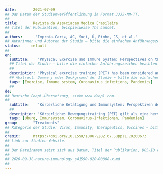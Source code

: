```yaml
---
date:        2021-07-09
## Das Datum der Studienveröffentlichung im Format JJJJ-MM-TT.
##
title:       Revista da Associacao Medica Brasileira
## Titel der Publikation, beispielweise The Lancet.
##
authors:      'Improta-Caria, AC, Soci, Ú, Pinho, CS, et al.'
## Autorinnen und Autoren der Studie – bitte die einfachen Anführungszeichen beachten!
status:     default
##
en:
  subtitle:    'Physical Exercise and Immune System: Perspectives on the COVID-19 pandemic'
  ## Titel der Studie – bitte die einfachen Anführungszeichen beachten!
  ##
  description: 'Physical exercise training (PET) has been considered an excellent non-pharmacological strategy to prevent and treat several diseases. There are various benefits offered by PET, especially on the immune system, promoting changes in the morphology and function of cells, inducing changes in the expression pattern of pro and anti-inflammatory cytokines. However, these changes depend on the type, volume and intensity of PET and whether it is being evaluated acutely or chronically. In this context, PET can be a tool to improve the immune system and fight various infections. However, the current COVID-19 pandemic, caused by SARS-CoV-2, which produces cytokine storm, inducing inflammation in several organs, with high infection rates in both sedentary and physically active individuals, the role of PET on immune cells has not yet been elucidated. Thus, this review focused on the role of PET on immune system cells and the possible effects of PET-induced adaptive responses on SARS-CoV-2 infection and COVID-19.'
  ## Abstract, Summary oder Background der Studie – bitte die einfachen Anführungszeichen beachten!
  tags: [Exercise, Immune system, Coronavirus infections, Pandemics]
  ##
de: 
## Deutsche DeepL-Übersetzung, siehe www.deepl.com.
##
  subtitle:    'Körperliche Betätigung und Immunsystem: Perspektiven der COVID-19-Pandemie'
  ##
  description: 'Körperliches Bewegungstraining (PET) gilt als eine hervorragende nicht-pharmakologische Strategie zur Vorbeugung und Behandlung verschiedener Krankheiten. PET bietet verschiedene Vorteile, insbesondere für das Immunsystem, indem es Veränderungen in der Morphologie und Funktion von Zellen fördert und Veränderungen im Expressionsmuster von entzündungsfördernden und entzündungshemmenden Zytokinen hervorruft. Diese Veränderungen hängen jedoch von der Art, dem Umfang und der Intensität der PET ab und davon, ob sie akut oder chronisch durchgeführt wird. In diesem Zusammenhang kann die PET ein Instrument zur Verbesserung des Immunsystems und zur Bekämpfung verschiedener Infektionen sein. Angesichts der aktuellen COVID-19-Pandemie, die durch SARS-CoV-2 verursacht wird und einen Zytokinsturm auslöst, der Entzündungen in verschiedenen Organen hervorruft, und angesichts der hohen Infektionsraten sowohl bei sitzenden als auch bei körperlich aktiven Personen ist die Rolle der PET auf Immunzellen noch nicht geklärt. Daher konzentrierte sich diese Übersicht auf die Rolle von PET auf Zellen des Immunsystems und die möglichen Auswirkungen von PET-induzierten adaptiven Reaktionen auf die SARS-CoV-2-Infektion und COVID-19.'
  tags: [Übung, Immunsystem, Coronavirus-Infektionen, Pandemien]
group:       "Treatments"
## Kategorie der Studie: Virus, Immunity, Therapeutics, Vaccines – bitte die Anführungszeichen beachten!
##
credit:      https://doi.org/10.1590/1806-9282.67.Suppl1.20200673
## Link zur Studien-Website.
##
## Der Dateinamen setzt sich aus Datum, Titel der Publikation, DOI-ID der Studie (nach dem letzten Slash) und der Dateiendung zusammen. Bitte den Unterstrich vor der DOI-ID beachten!
##
## 2020-09-30-nature-immunology_s41590-020-00808-x.md
##
---
```

<object data="{{ page.link }}" style='height:calc(100vh - 400px); width: 100%' type='application/pdf'></object>